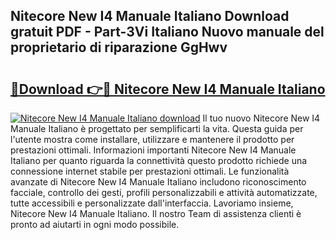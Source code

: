 ## Nitecore New I4 Manuale Italiano Download gratuit PDF - Part-3Vi Italiano Nuovo manuale del proprietario di riparazione GgHwv

# <h2><a href="http://dfggcs.blite.top/?on=Nitecore+New+I4+Manuale+Italiano">🔗Download 👉🔴 Nitecore New I4 Manuale Italiano</a></h2>

[![Nitecore New I4 Manuale Italiano download](https://i.imgur.com/lujVjoI.png)](http://dfggcs.blite.top/?on=Nitecore+New+I4+Manuale+Italiano)
Il tuo nuovo Nitecore New I4 Manuale Italiano è progettato per semplificarti la vita. Questa guida per l'utente mostra come installare, utilizzare e mantenere il prodotto per prestazioni ottimali. Informazioni importanti Nitecore New I4 Manuale Italiano per quanto riguarda la connettività questo prodotto richiede una connessione internet stabile per prestazioni ottimali. Le funzionalità avanzate di Nitecore New I4 Manuale Italiano includono riconoscimento facciale, controllo dei gesti, profili personalizzabili e attività automatizzate, tutte accessibili e personalizzate dall'interfaccia. Lavoriamo insieme, Nitecore New I4 Manuale Italiano. Il nostro Team di assistenza clienti è pronto ad aiutarti in ogni modo possibile.
